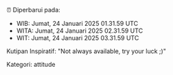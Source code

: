 ⏰ Diperbarui pada:
- WIB: Jumat, 24 Januari 2025 01.31.59 UTC
- WITA: Jumat, 24 Januari 2025 02.31.59 UTC
- WIT: Jumat, 24 Januari 2025 03.31.59 UTC

Kutipan Inspiratif:
"Not always available, try your luck ;)"


Kategori: attitude


